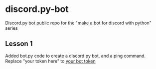 # discord.py-bot
Discord.py bot public repo for the "make a bot for discord with python" series
## Lesson 1
Added bot.py code to create a discord.py bot, and a ping command.
Replace "your token here" to [your bot token](https://discord.com/developers/applications)